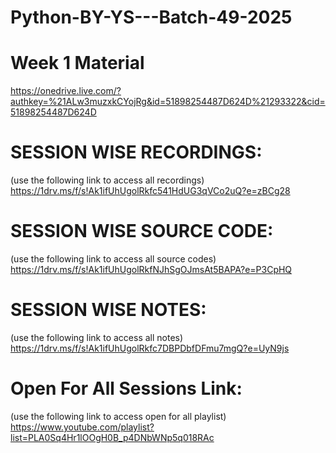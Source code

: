 # Python-BY-YS---Batch-49-2025

# Week 1 Material

https://onedrive.live.com/?authkey=%21ALw3muzxkCYojRg&id=51898254487D624D%21293322&cid=51898254487D624D

# SESSION WISE RECORDINGS: 

(use the following link to access all recordings) 
https://1drv.ms/f/s!Ak1ifUhUgolRkfc541HdUG3qVCo2uQ?e=zBCg28

# SESSION WISE SOURCE CODE: 

(use the following link to access all source codes) 
https://1drv.ms/f/s!Ak1ifUhUgolRkfNJhSgOJmsAt5BAPA?e=P3CpHQ

# SESSION WISE NOTES: 

(use the following link to access all notes) 
https://1drv.ms/f/s!Ak1ifUhUgolRkfc7DBPDbfDFmu7mgQ?e=UyN9js

# Open For All Sessions Link: 

(use the following link to access open for all playlist) 
https://www.youtube.com/playlist?list=PLA0Sq4Hr1lOOgH0B_p4DNbWNp5q018RAc